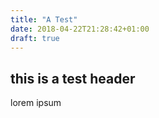 ```yaml
---
title: "A Test"
date: 2018-04-22T21:28:42+01:00
draft: true
---
```



## this is a test header
lorem ipsum